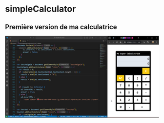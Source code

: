 # simpleCalculator

## Première version de ma calculatrice

![Image de la première version](/src/v1_1.png)